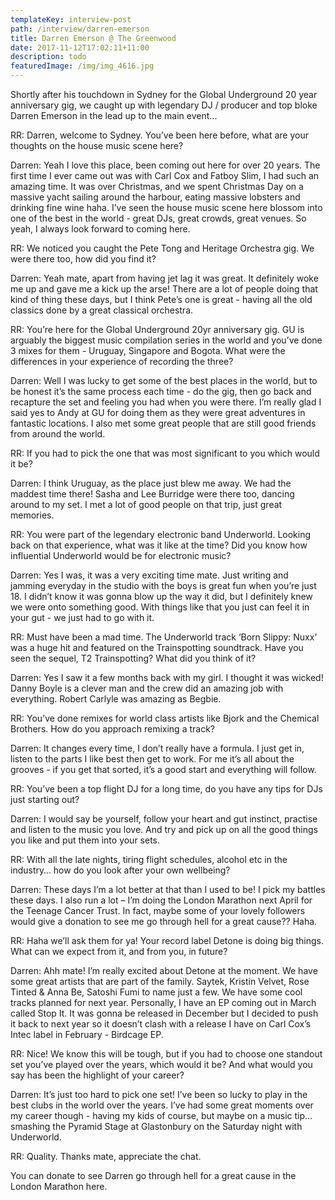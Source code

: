 ```yaml
---
templateKey: interview-post
path: /interview/darren-emerson
title: Darren Emerson @ The Greenwood
date: 2017-11-12T17:02:11+11:00
description: todo
featuredImage: /img/img_4616.jpg
---
```

Shortly after his touchdown in Sydney for the Global Underground 20 year anniversary gig, we caught up with legendary DJ / producer and top bloke Darren Emerson in the lead up to the main event...

RR: Darren, welcome to Sydney. You’ve been here before, what are your thoughts on the house music scene here?

Darren: Yeah I love this place, been coming out here for over 20 years. The first time I ever came out was with Carl Cox and Fatboy Slim, I had such an amazing time. It was over Christmas, and we spent Christmas Day on a massive yacht sailing around the harbour, eating massive lobsters and drinking fine wine haha. I’ve seen the house music scene here blossom into one of the best in the world - great DJs, great crowds, great venues. So yeah, I always look forward to coming here.

RR: We noticed you caught the Pete Tong and Heritage Orchestra gig. We were there too, how did you find it?

Darren: Yeah mate, apart from having jet lag it was great. It definitely woke me up and gave me a kick up the arse! There are a lot of people doing that kind of thing these days, but I think Pete’s one is great - having all the old classics done by a great classical orchestra. 

RR: You’re here for the Global Underground 20yr anniversary gig. GU is arguably the biggest music compilation series in the world and you’ve done 3 mixes for them - Uruguay, Singapore and Bogota. What were the differences in your experience of recording the three? 

Darren: Well I was lucky to get some of the best places in the world, but to be honest it’s the same process each time - do the gig, then go back and recapture the set and feeling you had when you were there. I’m really glad I said yes to Andy at GU for doing them as they were great adventures in fantastic locations. I also met some great people that are still good friends from around the world.

RR: If you had to pick the one that was most significant to you which would it be?

Darren: I think Uruguay, as the place just blew me away. We had the maddest time there! Sasha and Lee Burridge were there too, dancing around to my set. I met a lot of good people on that trip, just great memories.

RR: You were part of the legendary electronic band Underworld. Looking back on that experience, what was it like at the time? Did you know how influential Underworld would be for electronic music?

Darren: Yes I was, it was a very exciting time mate. Just writing and jamming everyday in the studio with the boys is great fun when you’re just 18. I didn’t know it was gonna blow up the way it did, but I definitely knew we were onto something good. With things like that you just can feel it in your gut - we just had to go with it.

RR: Must have been a mad time. The Underworld track ‘Born Slippy: Nuxx’ was a huge hit and featured on the Trainspotting soundtrack. Have you seen the sequel, T2 Trainspotting? What did you think of it?

Darren: Yes I saw it a few months back with my girl. I thought it was wicked! Danny Boyle is a clever man and the crew did an amazing job with everything. Robert Carlyle was amazing as Begbie. 

RR: You’ve done remixes for world class artists like Bjork and the Chemical Brothers. How do you approach remixing a track? 

Darren: It changes every time, I don’t really have a formula. I just get in, listen to the parts I like best then get to work. For me it’s all about the grooves - if you get that sorted, it’s a good start and everything will follow.

RR: You’ve been a top flight DJ for a long time, do you have any tips for DJs just starting out?

Darren: I would say be yourself, follow your heart and gut instinct, practise and listen to the music you love. And try and pick up on all the good things you like and put them into your sets.

RR: With all the late nights, tiring flight schedules, alcohol etc in the industry… how do you look after your own wellbeing?

Darren: These days I’m a lot better at that than I used to be! I pick my battles these days. I also run a lot – I’m doing the London Marathon next April for the Teenage Cancer Trust. In fact, maybe some of your lovely followers would give a donation to see me go through hell for a great cause?? Haha.

RR: Haha we’ll ask them for ya! Your record label Detone is doing big things. What can we expect from it, and from you, in future?

Darren: Ahh mate! I’m really excited about Detone at the moment. We have some great artists that are part of the family. Saytek, Kristin Velvet, Rose Tinted & Anna Be, Satoshi Fumi to name just a few. We have some cool tracks planned for next year. Personally, I have an EP coming out in March called Stop It. It was gonna be released in December but I decided to push it back to next year so it doesn’t clash with a release I have on Carl Cox’s Intec label in February - Birdcage EP. 

RR: Nice! We know this will be tough, but if you had to choose one standout set you’ve played over the years, which would it be? And what would you say has been the highlight of your career?

Darren: It’s just too hard to pick one set! I’ve been so lucky to play in the best clubs in the world over the years. I’ve had some great moments over my career though - having my kids of course, but maybe on a music tip… smashing the Pyramid Stage at Glastonbury on the Saturday night with Underworld.

RR: Quality. Thanks mate, appreciate the chat. 

You can donate to see Darren go through hell for a great cause in the London Marathon  here.
